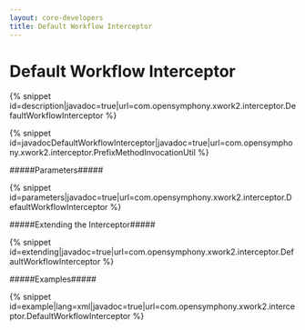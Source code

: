 ```yaml
---
layout: core-developers
title: Default Workflow Interceptor
---
```


# Default Workflow Interceptor



{% snippet id=description|javadoc=true|url=com.opensymphony.xwork2.interceptor.DefaultWorkflowInterceptor %}


{% snippet id=javadocDefaultWorkflowInterceptor|javadoc=true|url=com.opensymphony.xwork2.interceptor.PrefixMethodInvocationUtil %}

#####Parameters#####



{% snippet id=parameters|javadoc=true|url=com.opensymphony.xwork2.interceptor.DefaultWorkflowInterceptor %}

#####Extending the Interceptor#####



{% snippet id=extending|javadoc=true|url=com.opensymphony.xwork2.interceptor.DefaultWorkflowInterceptor %}

#####Examples#####



{% snippet id=example|lang=xml|javadoc=true|url=com.opensymphony.xwork2.interceptor.DefaultWorkflowInterceptor %}
